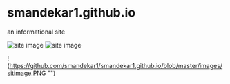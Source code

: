 # smandekar1.github.io 
an informational site

![site image](https://github.com/smandekar1/smandekar1.github.io/blob/master/images/siteimage.png "Logo Title Text 1")
![site image](https://github.com/smandekar1/Project-5-Linux-Server-Config/raw/master/RestaurantApp.png "Logo Title Text 1")


!(https://github.com/smandekar1/smandekar1.github.io/blob/master/images/sitimage.PNG "")

